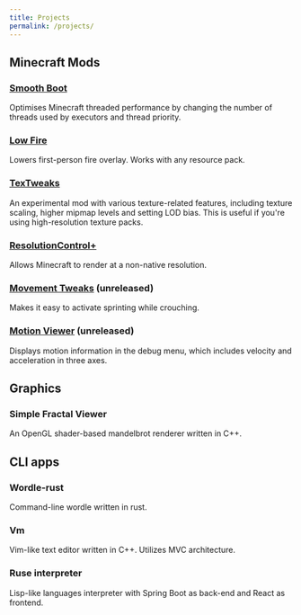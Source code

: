 ```yaml
---
title: Projects
permalink: /projects/
---
```


## Minecraft Mods

### [Smooth Boot](https://github.com/UltimateBoomer/mc-smoothboot)
Optimises Minecraft threaded performance by changing the number of threads used by executors and thread priority.

### [Low Fire](https://github.com/UltimateBoomer/mc-lowfire)
Lowers first-person fire overlay. Works with any resource pack.

### [TexTweaks](https://github.com/UltimateBoomer/mc-textweaks)
An experimental mod with various texture-related features, including texture scaling, higher mipmap levels and setting LOD bias. This is useful if you're using high-resolution texture packs.

### [ResolutionControl+](https://github.com/UltimateBoomer/Resolution-Control)
Allows Minecraft to render at a non-native resolution.

### [Movement Tweaks](https://github.com/UltimateBoomer/Resolution-Control) (unreleased)
Makes it easy to activate sprinting while crouching.

### [Motion Viewer](https://github.com/UltimateBoomer/mc-motion-viewer) (unreleased)
Displays motion information in the debug menu, which includes velocity and acceleration in three axes.

## Graphics

### Simple Fractal Viewer
An OpenGL shader-based mandelbrot renderer written in C++.

## CLI apps

### Wordle-rust
Command-line wordle written in rust.

### Vm
Vim-like text editor written in C++.
Utilizes MVC architecture.

### Ruse interpreter
Lisp-like languages interpreter with Spring Boot as back-end and React as frontend.
